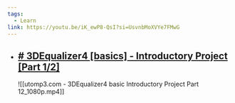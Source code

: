 ```yaml
---
tags:
  - Learn
link: https://youtu.be/iK_ewP8-QsI?si=UsvnbMoXVYe7FMwG
---
```


- ## [# 3DEqualizer4 [basics] - Introductory Project [Part 1/2]](https://youtu.be/iK_ewP8-QsI?si=UsvnbMoXVYe7FMwG) 
	![[utomp3.com - 3DEqualizer4 basic  Introductory Project Part 12_1080p.mp4]]